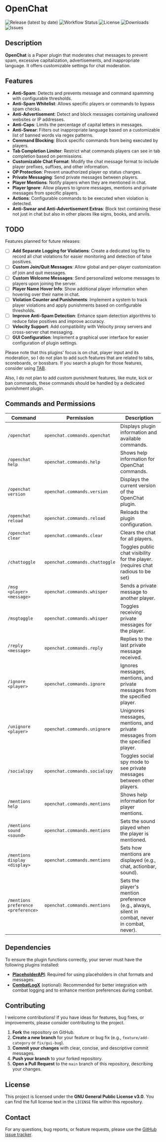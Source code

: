 # OpenChat

![Release (latest by date)](https://img.shields.io/github/v/release/TavstalDev/OpenChat?style=plastic-square)
![Workflow Status](https://img.shields.io/github/actions/workflow/status/TavstalDev/OpenChat/ghrelease.yml?branch=stable&label=build&style=plastic-square)
![License](https://img.shields.io/github/license/TavstalDev/OpenChat?style=plastic-square)
![Downloads](https://img.shields.io/github/downloads/TavstalDev/OpenChat/total?style=plastic-square)
![Issues](https://img.shields.io/github/issues/TavstalDev/OpenChat?style=plastic-square)

## Description
**OpenChat** is a Paper plugin that moderates chat messages to prevent spam, excessive capitalization, advertisements, and inappropriate language.
It offers customizable settings for chat moderation.

## Features

- **Anti-Spam**: Detects and prevents message and command spamming with configurable thresholds.
- **Anti-Spam Whitelist**: Allows specific players or commands to bypass spam checks.
- **Anti-Advertisement**: Detect and block messages containing unallowed websites or IP addresses.
- **Anti-Caps**: Limits the percentage of capital letters in messages.
- **Anti-Swear**: Filters out inappropriate language based on a customizable list of banned words via regex patterns.
- **Command Blocking**: Block specific commands from being executed by players.
- **Tab Completion Limiter**: Restrict what commands players can see in tab completion based on permissions.
- **Customizable Chat Format**: Modify the chat message format to include player prefixes, suffixes, and other information.
- **OP Protection**: Prevent unauthorized player op status changes.
- **Private Messaging**: Send private messages between players.
- **Player Mentions**: Notify players when they are mentioned in chat.
- **Player Ignore**: Allow players to ignore messages, mentions and private messages from specific players.
- **Actions**: Configurable commands to be executed when violation is detected.
- **Anti-Swear and Anti-Advertisement Extras**: Block text containing these not just in chat but also in other places like signs, books, and anvils.

## TODO
Features planned for future releases:

- [ ] **Add Separate Logging for Violations**: Create a dedicated log file to record all chat violations for easier monitoring and detection of false positives.
- [ ] **Custom Join/Quit Messages**: Allow global and per-player customization of join and quit messages.
- [ ] **Custom Welcome Messages**: Send personalized welcome messages to players upon joining the server.
- [ ] **Player Name Hover Info**: Show additional player information when hovering over their name in chat.
- [ ] **Violation Counter and Punishments**: Implement a system to track player violations and apply punishments based on configurable thresholds.
- [ ] **Improve Anti-Spam Detection**: Enhance spam detection algorithms to reduce false positives and improve accuracy.
- [ ] **Velocity Support**: Add compatibility with Velocity proxy servers and cross-server chat messaging.
- [ ] **GUI Configuration**: Implement a graphical user interface for easier configuration of plugin settings.

Please note that this plugins' focus is on chat, player input and its moderation, so I do not plan to add such features that are related to tabs, scoreboards, or bossbars.
If you search a plugin for those features, consider using [TAB](https://www.spigotmc.org/resources/tab-1-8-x-1-21-x.57806/).

Also, I do not plan to add custom punishment features, like mute, kick or ban commands, these commands should be handled by a dedicated punishment plugin.

## Commands and Permissions

| Command                             | Permission                     | Description                                                                                    |
|-------------------------------------|--------------------------------|------------------------------------------------------------------------------------------------|
| `/openchat`                         | `openchat.commands.openchat`   | Displays plugin information and available commands.                                            |
| `/openchat help`                    | `openchat.commands.help`       | Shows help information for OpenChat commands.                                                  |
| `/openchat version`                 | `openchat.commands.version`    | Displays the current version of the OpenChat plugin.                                           |
| `/openchat reload`                  | `openchat.commands.reload`     | Reloads the plugin configuration.                                                              |
| `/openchat clear`                   | `openchat.commands.clear`      | Clears the chat for all players.                                                               |
| `/chattoggle`                       | `openchat.commands.chattoggle` | Toggles public chat visibility for the player. (requires chat radious to be set)               |
| `/msg <player> <message>`           | `openchat.commands.whisper`    | Sends a private message to another player.                                                     |
| `/msgtoggle`                        | `openchat.commands.whisper`    | Toggles receiving private messages for the player.                                             |
| `/reply <message>`                  | `openchat.commands.reply`      | Replies to the last private message received.                                                  |
| `/ignore <player>`                  | `openchat.commands.ignore`     | Ignores messages, mentions, and private messages from the specified player.                    |
| `/unignore <player>`                | `openchat.commands.unignore`   | Unignores messages, mentions, and private messages from the specified player.                  |
| `/socialspy`                        | `openchat.commands.socialspy`  | Toggles social spy mode to see private messages between other players.                         |
| `/mentions help `                   | `openchat.commands.mentions`   | Shows help information for player mentions.                                                    |
| `/mentions sound <sound>`           | `openchat.commands.mentions`   | Sets the sound played when the player is mentioned.                                            |
| `/mentions display <display>`       | `openchat.commands.mentions`   | Sets how mentions are displayed (e.g., chat, actionbar, sound).                                |
| `/mentions preference <preference>` | `openchat.commands.mentions`   | Sets the player's mention preference (e.g., always, silent in combat, never in combat, never). |

## Dependencies

To ensure the plugin functions correctly, your server must have the following plugins installed:

- **[PlaceholderAPI](https://www.spigotmc.org/resources/placeholderapi.6245/)**: Required for using placeholders in chat formats and messages.
- **[CombatLogX](https://www.spigotmc.org/resources/combatlogx.31689/)** (optional): Recommended for better integration with combat logging and to enhance mention preferences during combat.

## Contributing

I welcome contributions! If you have ideas for features, bug fixes, or improvements, please consider contributing to the project.

1.  **Fork** the repository on GitHub.
2.  **Create a new branch** for your feature or bug fix (e.g., `feature/add-category` or `fix/gui-bug`).
3.  **Commit your changes** with clear, concise, and descriptive commit messages.
4.  **Push your branch** to your forked repository.
5.  **Open a Pull Request** to the `main` branch of this repository, describing your changes.

## License

This project is licensed under the **GNU General Public License v3.0**. You can find the full license text in the `LICENSE` file within this repository.

## Contact

For any questions, bug reports, or feature requests, please use the [GitHub issue tracker](https://github.com/TavstalDev/OpenChat/issues).